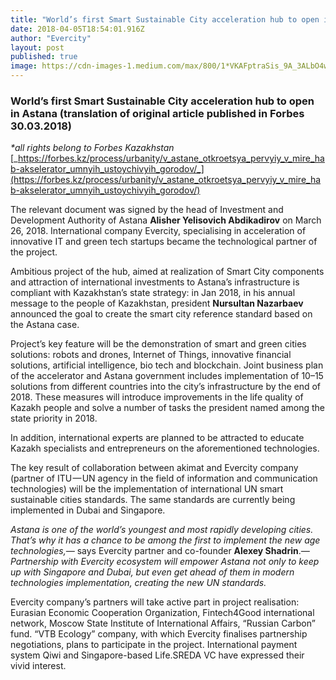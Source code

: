 ```yaml
---
title: "World’s first Smart Sustainable City acceleration hub to open in Astana (translation of original…"
date: 2018-04-05T18:54:01.916Z
author: "Evercity"
layout: post
published: true
image: https://cdn-images-1.medium.com/max/800/1*VKAFptraSis_9A_3ALbO4w.png
---
```


### World’s first Smart Sustainable City acceleration hub to open in Astana (translation of original article published in Forbes 30.03.2018)


_*all rights belong to Forbes Kazakhstan_ [_https://forbes.kz/process/urbanity/v_astane_otkroetsya_pervyiy_v_mire_hab-akselerator_umnyih_ustoychivyih_gorodov/_](https://forbes.kz/process/urbanity/v_astane_otkroetsya_pervyiy_v_mire_hab-akselerator_umnyih_ustoychivyih_gorodov/)

The relevant document was signed by the head of Investment and Development Authority of Astana **Alisher Yelisovich Abdikadirov** on March 26, 2018. International company Evercity, specialising in acceleration of innovative IT and green tech startups became the technological partner of the project.

Ambitious project of the hub, aimed at realization of Smart City components and attraction of international investments to Astana’s infrastructure is compliant with Kazakhstan’s state strategy: in Jan 2018, in his annual message to the people of Kazakhstan, president **Nursultan Nazarbaev** announced the goal to create the smart city reference standard based on the Astana case.

Project’s key feature will be the demonstration of smart and green cities solutions: robots and drones, Internet of Things, innovative financial solutions, artificial intelligence, bio tech and blockchain. Joint business plan of the accelerator and Astana government includes implementation of 10–15 solutions from different countries into the city’s infrastructure by the end of 2018. These measures will introduce improvements in the life quality of Kazakh people and solve a number of tasks the president named among the state priority in 2018.

In addition, international experts are planned to be attracted to educate Kazakh specialists and entrepreneurs on the aforementioned technologies.

The key result of collaboration between akimat and Evercity company (partner of ITU — UN agency in the field of information and communication technologies) will be the implementation of international UN smart sustainable cities standards. The same standards are currently being implemented in Dubai and Singapore.

_Astana is one of the world’s youngest and most rapidly developing cities. That’s why it has a chance to be among the first to implement the new age technologies,—_ says Evercity partner and co-founder **Alexey Shadrin**._— Partnership with Evercity ecosystem will empower Astana not only to keep up with Singapore and Dubai, but even get ahead of them in modern technologies implementation, creating the new UN standards._

Evercity company’s partners will take active part in project realisation: Eurasian Economic Cooperation Organization, Fintech4Good international network, Moscow State Institute of International Affairs, “Russian Carbon” fund. “VTB Ecology” company, with which Evercity finalises partnership negotiations, plans to participate in the project. International payment system Qiwi and Singapore-based Life.SREDA VC have expressed their vivid interest.
